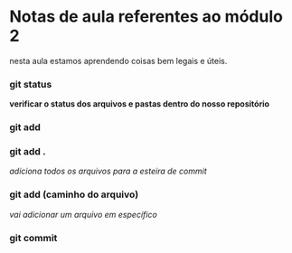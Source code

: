 # Notas de aula referentes ao módulo 2

nesta aula estamos aprendendo coisas bem legais e úteis.


### git status
**verificar o status dos arquivos e pastas dentro do nosso repositório**

### git add

### git add . 
*adiciona todos os arquivos para a esteira de commit*

### git add (caminho do arquivo)
*vai adicionar um arquivo em específico* 

### git commit

